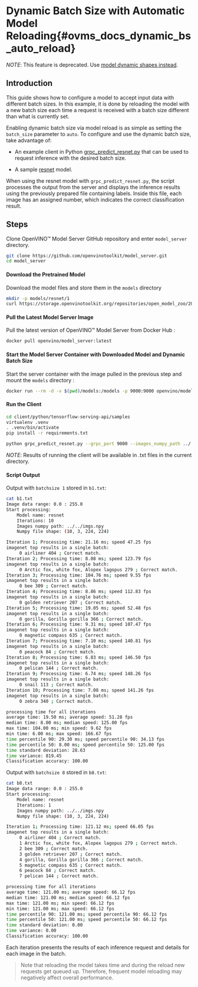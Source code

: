 # Dynamic Batch Size with Automatic Model Reloading{#ovms_docs_dynamic_bs_auto_reload}

*NOTE*: This feature is deprecated. Use [model dynamic shapes instead](dynamic_shape_dynamic_model.md).

## Introduction
This guide shows how to configure a model to accept input data with different batch sizes. In this example, it is done by reloading the model with a new batch size each time a request is received with a batch size different than what is currently set.

Enabling dynamic batch size via model reload is as simple as setting the `batch_size` parameter to `auto`. To configure and use the dynamic batch size, take advantage of:

- An example client in Python [grpc_predict_resnet.py](https://github.com/openvinotoolkit/model_server/blob/releases/2025/3/client/python/tensorflow-serving-api/samples/grpc_predict_resnet.py) that can be used to request inference with the desired batch size.

- A sample [resnet](https://github.com/openvinotoolkit/open_model_zoo/blob/2022.1.0/models/intel/resnet50-binary-0001/README.md) model.

 When using the resnet model with `grpc_predict_resnet.py`, the script processes the output from the server and displays the inference results using the previously prepared file containing labels. Inside this file, each image has an assigned number, which indicates the correct classification result.

## Steps
Clone OpenVINO&trade; Model Server GitHub repository and enter `model_server` directory.
```bash
git clone https://github.com/openvinotoolkit/model_server.git
cd model_server
```
#### Download the Pretrained Model
Download the model files and store them in the `models` directory
```bash
mkdir -p models/resnet/1
curl https://storage.openvinotoolkit.org/repositories/open_model_zoo/2022.1/models_bin/2/resnet50-binary-0001/FP32-INT1/resnet50-binary-0001.bin https://storage.openvinotoolkit.org/repositories/open_model_zoo/2022.1/models_bin/2/resnet50-binary-0001/FP32-INT1/resnet50-binary-0001.xml -o models/resnet/1/resnet50-binary-0001.bin -o models/resnet/1/resnet50-binary-0001.xml
```

#### Pull the Latest Model Server Image
Pull the latest version of OpenVINO&trade; Model Server from Docker Hub :
```bash
docker pull openvino/model_server:latest
```

#### Start the Model Server Container with Downloaded Model and Dynamic Batch Size
Start the server container with the image pulled in the previous step and mount the `models` directory :
```bash
docker run --rm -d -v $(pwd)/models:/models -p 9000:9000 openvino/model_server:latest --model_name resnet --model_path /models/resnet --batch_size auto --port 9000
```

#### Run the Client
```bash
cd client/python/tensorflow-serving-api/samples
virtualenv .venv
. .venv/bin/activate
pip install -r requirements.txt

python grpc_predict_resnet.py --grpc_port 9000 --images_numpy_path ../../imgs.npy --labels_numpy_path ../../lbs.npy --input_name 0 --output_name 1463 --model_name resnet --transpose_input False --batchsize 1 > b1.txt && python grpc_predict_resnet.py --grpc_port 9000 --images_numpy_path ../../imgs.npy --labels_numpy_path ../../lbs.npy --input_name 0 --output_name 1463 --model_name resnet --transpose_input False --batchsize 8 > b8.txt;
```
*NOTE*: Results of running the client will be available in .txt files in the current directory.

#### Script Output
Output with `batchsize 1` stored in `b1.txt`:
```bash
cat b1.txt
Image data range: 0.0 : 255.0
Start processing:
	Model name: resnet
	Iterations: 10
	Images numpy path: ../../imgs.npy
	Numpy file shape: (10, 3, 224, 224)

Iteration 1; Processing time: 21.16 ms; speed 47.25 fps
imagenet top results in a single batch:
	 0 airliner 404 ; Correct match.
Iteration 2; Processing time: 8.08 ms; speed 123.79 fps
imagenet top results in a single batch:
	 0 Arctic fox, white fox, Alopex lagopus 279 ; Correct match.
Iteration 3; Processing time: 104.76 ms; speed 9.55 fps
imagenet top results in a single batch:
	 0 bee 309 ; Correct match.
Iteration 4; Processing time: 8.86 ms; speed 112.83 fps
imagenet top results in a single batch:
	 0 golden retriever 207 ; Correct match.
Iteration 5; Processing time: 19.05 ms; speed 52.48 fps
imagenet top results in a single batch:
	 0 gorilla, Gorilla gorilla 366 ; Correct match.
Iteration 6; Processing time: 9.31 ms; speed 107.47 fps
imagenet top results in a single batch:
	 0 magnetic compass 635 ; Correct match.
Iteration 7; Processing time: 7.10 ms; speed 140.81 fps
imagenet top results in a single batch:
	 0 peacock 84 ; Correct match.
Iteration 8; Processing time: 6.83 ms; speed 146.50 fps
imagenet top results in a single batch:
	 0 pelican 144 ; Correct match.
Iteration 9; Processing time: 6.74 ms; speed 148.26 fps
imagenet top results in a single batch:
	 0 snail 113 ; Correct match.
Iteration 10; Processing time: 7.08 ms; speed 141.26 fps
imagenet top results in a single batch:
	 0 zebra 340 ; Correct match.

processing time for all iterations
average time: 19.50 ms; average speed: 51.28 fps
median time: 8.00 ms; median speed: 125.00 fps
max time: 104.00 ms; min speed: 9.62 fps
min time: 6.00 ms; max speed: 166.67 fps
time percentile 90: 29.30 ms; speed percentile 90: 34.13 fps
time percentile 50: 8.00 ms; speed percentile 50: 125.00 fps
time standard deviation: 28.63
time variance: 819.45
Classification accuracy: 100.00

```
Output with `batchsize 8` stored in `b8.txt`:
```bash
cat b8.txt
Image data range: 0.0 : 255.0
Start processing:
	Model name: resnet
	Iterations: 1
	Images numpy path: ../../imgs.npy
	Numpy file shape: (10, 3, 224, 224)

Iteration 1; Processing time: 121.12 ms; speed 66.05 fps
imagenet top results in a single batch:
	 0 airliner 404 ; Correct match.
	 1 Arctic fox, white fox, Alopex lagopus 279 ; Correct match.
	 2 bee 309 ; Correct match.
	 3 golden retriever 207 ; Correct match.
	 4 gorilla, Gorilla gorilla 366 ; Correct match.
	 5 magnetic compass 635 ; Correct match.
	 6 peacock 84 ; Correct match.
	 7 pelican 144 ; Correct match.

processing time for all iterations
average time: 121.00 ms; average speed: 66.12 fps
median time: 121.00 ms; median speed: 66.12 fps
max time: 121.00 ms; min speed: 66.12 fps
min time: 121.00 ms; max speed: 66.12 fps
time percentile 90: 121.00 ms; speed percentile 90: 66.12 fps
time percentile 50: 121.00 ms; speed percentile 50: 66.12 fps
time standard deviation: 0.00
time variance: 0.00
Classification accuracy: 100.00

```
Each iteration presents the results of each inference request and details for each image in the batch.

> Note that reloading the model takes time and during the reload new requests get queued up. Therefore, frequent model reloading may negatively affect overall performance.
